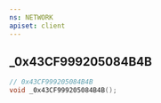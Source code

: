 ```yaml
---
ns: NETWORK
apiset: client
---
```

## _0x43CF999205084B4B

```c
// 0x43CF999205084B4B
void _0x43CF999205084B4B();
```






